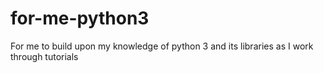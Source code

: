 # for-me-python3
For me to build upon my knowledge of python 3 and its libraries as I work through tutorials
